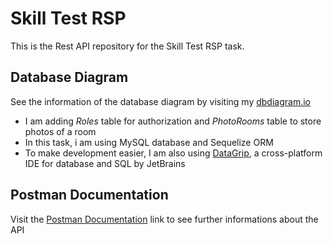 # Skill Test RSP

This is the Rest API repository for the Skill Test RSP task.

## Database Diagram

See the information of the database diagram by visiting my [dbdiagram.io]

- I am adding _Roles_ table for authorization and _PhotoRooms_ table to store photos of a room
- In this task, i am using MySQL database and Sequelize ORM
- To make development easier, I am also using [DataGrip], a cross-platform IDE for database and SQL by JetBrains

## Postman Documentation

Visit the [Postman Documentation] link to see further informations about the API

[dbdiagram.io]: https://dbdiagram.io/d/6016576e80d742080a3882c8
[datagrip]: https://www.jetbrains.com/datagrip/
[postman documentation]: https://documenter.getpostman.com/view/14039041/TW6zFRy6
